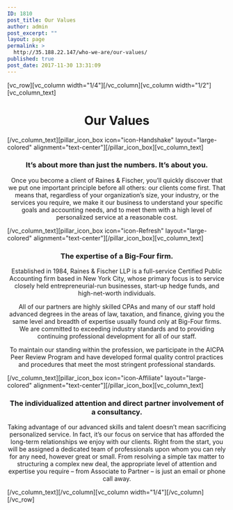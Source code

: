 ```yaml
---
ID: 1810
post_title: Our Values
author: admin
post_excerpt: ""
layout: page
permalink: >
  http://35.188.22.147/who-we-are/our-values/
published: true
post_date: 2017-11-30 13:31:09
---
```

[vc_row][vc_column width="1/4"][/vc_column][vc_column width="1/2"][vc_column_text]
<h1 style="text-align: center;">Our Values</h1>
[/vc_column_text][pillar_icon_box icon="icon-Handshake" layout="large-colored" alignment="text-center"][/pillar_icon_box][vc_column_text]
<h3 style="font-weight: 400; text-align: center;"><b><strong>It’s about more than just the numbers. It’s about you.</strong></b></h3>
<p style="font-weight: 400; text-align: center;">Once you become a client of Raines &amp; Fischer, you’ll quickly discover that we put one important principle before all others: our clients come first. That means that, regardless of your organization’s size, your industry, or the services you require, we make it our business to understand your specific goals and accounting needs, and to meet them with a high level of personalized service at a reasonable cost.</p>
[/vc_column_text][pillar_icon_box icon="icon-Refresh" layout="large-colored" alignment="text-center"][/pillar_icon_box][vc_column_text]
<h3 style="font-weight: 400; text-align: center;"><b><strong>The expertise of a Big-Four firm.</strong></b></h3>
<p style="font-weight: 400; text-align: center;">Established in 1984, Raines &amp; Fischer LLP is a full-service Certified Public Accounting firm based in New York City, whose primary focus is to service closely held entrepreneurial-run businesses, start-up hedge funds, and high-net-worth individuals.</p>
<p style="font-weight: 400; text-align: center;">All of our partners are highly skilled CPAs and many of our staff hold advanced degrees in the areas of law, taxation, and finance, giving you the same level and breadth of expertise usually found only at Big-Four firms. We are committed to exceeding industry standards and to providing continuing professional development for all of our staff.</p>
<p style="font-weight: 400; text-align: center;">To maintain our standing within the profession, we participate in the AICPA Peer Review Program and have developed formal quality control practices and procedures that meet the most stringent professional standards.</p>
[/vc_column_text][pillar_icon_box icon="icon-Affiliate" layout="large-colored" alignment="text-center"][/pillar_icon_box][vc_column_text]
<h3 style="font-weight: 400; text-align: center;"><b><strong>The individualized attention and direct partner involvement of a consultancy.</strong></b></h3>
<p style="font-weight: 400; text-align: center;">Taking advantage of our advanced skills and talent doesn’t mean sacrificing personalized service. In fact, it’s our focus on service that has afforded the long-term relationships we enjoy with our clients. Right from the start, you will be assigned a dedicated team of professionals upon whom you can rely for any need, however great or small. From resolving a simple tax matter to structuring a complex new deal, the appropriate level of attention and expertise you require – from Associate to Partner – is just an email or phone call away.</p>
[/vc_column_text][/vc_column][vc_column width="1/4"][/vc_column][/vc_row]